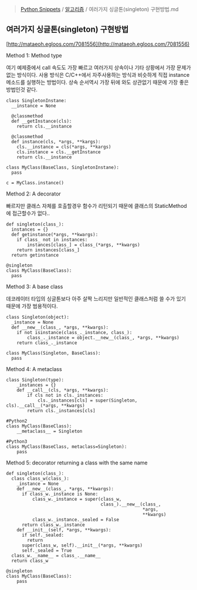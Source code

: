 > [Python Snippets](../README.md) / [알고리즘](README.md) / 여러가지 싱글톤(singleton) 구현방법.md
## 여러가지 싱글톤(singleton) 구현방법
[http://mataeoh.egloos.com/7081556](http://mataeoh.egloos.com/7081556)

Method 1: Method type

여기 예제중에서 call 속도도 가장 빠르고 여러가지 상속이나 기타 상황에서 가장 문제가 없는 방식이다.
사용 방식은 C/C++에서 자주사용하는 방식과 비슷하게 직접 instance 메소드를 실행하는 방법이다.
상속 순서역시 가장 뒤에 와도 상관없기 때문에 가장 좋은 방법인것 같다.
    
    class SingletonInstane:
      __instance = None
    
      @classmethod
      def __getInstance(cls):
        return cls.__instance
    
      @classmethod
      def instance(cls, *args, **kargs):
        cls.__instance = cls(*args, **kargs)
        cls.instance = cls.__getInstance
        return cls.__instance
    
    class MyClass(BaseClass, SingletonInstane):
      pass
    
    c = MyClass.instance()


Method 2: A decorator

빠르지만 클래스 자체를 호출할경우 함수가 리턴되기 때문에 클래스의 StaticMethod에 접근할수가 없다..

    def singleton(class_):
      instances = {}
      def getinstance(*args, **kwargs):
        if class_ not in instances:
            instances[class_] = class_(*args, **kwargs)
        return instances[class_]
      return getinstance
    
    @singleton
    class MyClass(BaseClass):
      pass

  
  
Method 3: A base class

데코레이터 타입의 싱글톤보다 아주 살짝 느리지만 일반적인 클래스처럼 쓸 수가 있기 때문에 가장 범용적이다.

    class Singleton(object):
      _instance = None
      def __new__(class_, *args, **kwargs):
        if not isinstance(class_._instance, class_):
            class_._instance = object.__new__(class_, *args, **kwargs)
        return class_._instance
    
    class MyClass(Singleton, BaseClass):
      pass
  
  
  
Method 4: A metaclass

    class Singleton(type):
        _instances = {}
        def __call__(cls, *args, **kwargs):
            if cls not in cls._instances:
                cls._instances[cls] = super(Singleton, cls).__call__(*args, **kwargs)
            return cls._instances[cls]
    
    #Python2
    class MyClass(BaseClass):
        __metaclass__ = Singleton
    
    #Python3
    class MyClass(BaseClass, metaclass=Singleton):
        pass
    
    
    
Method 5: decorator returning a class with the same name

    def singleton(class_):
      class class_w(class_):
        _instance = None
        def __new__(class_, *args, **kwargs):
          if class_w._instance is None:
              class_w._instance = super(class_w, 
                                        class_).__new__(class_, 
                                                        *args, 
                                                        **kwargs)
              class_w._instance._sealed = False
          return class_w._instance
        def __init__(self, *args, **kwargs):
          if self._sealed:
            return
          super(class_w, self).__init__(*args, **kwargs)
          self._sealed = True
      class_w.__name__ = class_.__name__
      return class_w
    
    @singleton
    class MyClass(BaseClass):
        pass
